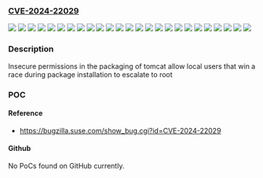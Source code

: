 ### [CVE-2024-22029](https://cve.mitre.org/cgi-bin/cvename.cgi?name=CVE-2024-22029)
![](https://img.shields.io/static/v1?label=Product&message=Container%20suse%2Fmanager%2F5.0%2Fx86_64%2Fserver%3A5.0.0-beta1.2.122&color=blue)
![](https://img.shields.io/static/v1?label=Product&message=SUSE%20Enterprise%20Storage%207.1&color=blue)
![](https://img.shields.io/static/v1?label=Product&message=SUSE%20Linux%20Enterprise%20High%20Performance%20Computing%2015%20SP2-LTSS&color=blue)
![](https://img.shields.io/static/v1?label=Product&message=SUSE%20Linux%20Enterprise%20High%20Performance%20Computing%2015%20SP3-LTSS&color=blue)
![](https://img.shields.io/static/v1?label=Product&message=SUSE%20Linux%20Enterprise%20High%20Performance%20Computing%2015%20SP4-ESPOS&color=blue)
![](https://img.shields.io/static/v1?label=Product&message=SUSE%20Linux%20Enterprise%20High%20Performance%20Computing%2015%20SP4-LTSS&color=blue)
![](https://img.shields.io/static/v1?label=Product&message=SUSE%20Linux%20Enterprise%20High%20Performance%20Computing%2015%20SP5&color=blue)
![](https://img.shields.io/static/v1?label=Product&message=SUSE%20Linux%20Enterprise%20High%20Performance%20Computing%2015%20SP6&color=blue)
![](https://img.shields.io/static/v1?label=Product&message=SUSE%20Linux%20Enterprise%20Module%20for%20Web%20and%20Scripting%2015%20SP5&color=blue)
![](https://img.shields.io/static/v1?label=Product&message=SUSE%20Linux%20Enterprise%20Module%20for%20Web%20and%20Scripting%2015%20SP6&color=blue)
![](https://img.shields.io/static/v1?label=Product&message=SUSE%20Linux%20Enterprise%20Server%2015%20SP2-LTSS&color=blue)
![](https://img.shields.io/static/v1?label=Product&message=SUSE%20Linux%20Enterprise%20Server%2015%20SP3-LTSS&color=blue)
![](https://img.shields.io/static/v1?label=Product&message=SUSE%20Linux%20Enterprise%20Server%2015%20SP4-LTSS&color=blue)
![](https://img.shields.io/static/v1?label=Product&message=SUSE%20Linux%20Enterprise%20Server%2015%20SP5&color=blue)
![](https://img.shields.io/static/v1?label=Product&message=SUSE%20Linux%20Enterprise%20Server%2015%20SP6&color=blue)
![](https://img.shields.io/static/v1?label=Product&message=SUSE%20Linux%20Enterprise%20Server%20for%20SAP%20Applications%2015%20SP2&color=blue)
![](https://img.shields.io/static/v1?label=Product&message=SUSE%20Linux%20Enterprise%20Server%20for%20SAP%20Applications%2015%20SP3&color=blue)
![](https://img.shields.io/static/v1?label=Product&message=SUSE%20Linux%20Enterprise%20Server%20for%20SAP%20Applications%2015%20SP4&color=blue)
![](https://img.shields.io/static/v1?label=Product&message=SUSE%20Linux%20Enterprise%20Server%20for%20SAP%20Applications%2015%20SP5&color=blue)
![](https://img.shields.io/static/v1?label=Product&message=SUSE%20Linux%20Enterprise%20Server%20for%20SAP%20Applications%2015%20SP6&color=blue)
![](https://img.shields.io/static/v1?label=Product&message=SUSE%20Manager%20Server%204.3&color=blue)
![](https://img.shields.io/static/v1?label=Product&message=openSUSE%20Leap%2015.5&color=blue)
![](https://img.shields.io/static/v1?label=Product&message=openSUSE%20Tumbleweed&color=blue)
![](https://img.shields.io/static/v1?label=Version&message=%3F%20&color=brightgreen)
![](https://img.shields.io/static/v1?label=Vulnerability&message=CWE-732%3A%20Incorrect%20Permission%20Assignment%20for%20Critical%20Resource&color=brightgreen)

### Description

Insecure permissions in the packaging of tomcat allow local users that win a race during package installation to escalate to root

### POC

#### Reference
- https://bugzilla.suse.com/show_bug.cgi?id=CVE-2024-22029

#### Github
No PoCs found on GitHub currently.


